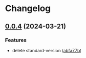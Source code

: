 # Changelog

## [0.0.4](https://github.com/Cheng007/dns-prefetch-webpack-plugin/compare/v0.0.3...v0.0.4) (2024-03-21)


### Features

* delete standard-version ([abfa77b](https://github.com/Cheng007/dns-prefetch-webpack-plugin/commit/abfa77b7e33f477672a96a1cf07f5c19c6b69167))
